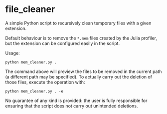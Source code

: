 # file_cleaner
A simple Python script to recursively clean temporary files with a given extension.

Default behaviour is to remove the `*.mem` files created by the Julia profiler, but the extension can be configured easily in the script.

Usage:

`python mem_cleaner.py .`

The command above will preview the files to be removed in the current path (a different path may be specified). To actually carry out the deletion of those files, execute the operation with:

`python mem_cleaner.py . -e`

No guarantee of any kind is provided: the user is fully responsible for ensuring that the script does not carry out unintended deletions.
